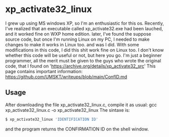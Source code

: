 # xp_activate32_linux

I grew up using MS windows XP, so I'm an enthusiastic for this os.
Recently, I've realized that an executable called xp_activate32.exe had been lauched, and it worked fine on WXP home edition.
later, I've found the suppose source code, but once I'm running Linux on my PC, I needed to make changes to make it works in Linux too.
and was I did. With some modifications in this code, I did this shit work fine on Linux too.
I don't know whether this code will be useful or not, but here you go.
I'm just a beginner programmer, all the merit must be given to the guys who wrote the original code, that I found on 'https://archive.org/details/xp_activate32_src'
This page contains important information: https://github.com/UMSKT/writeups/blob/main/ConfID.md

## Usage

After downloading the file xp_activate32_linux.c, compile it as usual:
gcc xp_activate32_linux.c -o xp_activate32_linux
The sintaxe is:
```bash
$ xp_activate32_linux 'IDENTIFICATION ID'
```
and the program returns the CONFIRMATION ID on the shell window.

